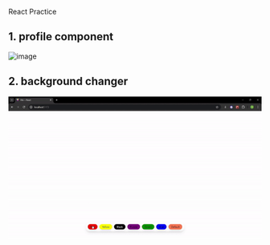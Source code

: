 React Practice

## 1. profile component
![image](https://github.com/user-attachments/assets/a7c7cbab-c540-46d1-83fa-b4ac66442c42)

## 2. background changer
![](https://github.com/stutxi/react-practice/blob/master/background-changer/ezgif-4-8d129e6a79.gif)
